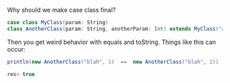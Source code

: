 Why should we make case class final?

```scala
case class MyClass(param: String)
class AnotherClass(param: String, anotherParam: Int) extends MyClass("anotherClass")
```
Then you get weird behavior with equals and toString. Things like this can occur:

```scala
println(new AnotherClass("blah", 1)  ==  new AnotherClass("blah", 2))

res> true
```
